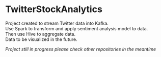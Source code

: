# TwitterStockAnalytics
Project created to stream Twitter data into Kafka. <br>
Use Spark to transform and apply sentiment analysis model to data.  <br>
Then use Hive to aggregate data.  <br>
Data to be visualized in the future.   <br>

*Project still in progress please check other repositories in the meantime*
